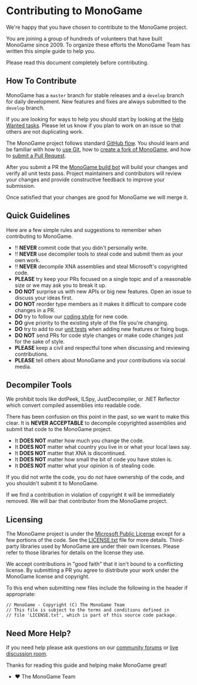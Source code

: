 # Contributing to MonoGame

We're happy that you have chosen to contribute to the MonoGame project.

You are joining a group of hundreds of volunteers that have built MonoGame since 2009.  To organize these efforts the MonoGame Team has written this simple guide to help you.

Please read this document completely before contributing.


## How To Contribute

MonoGame has a `master` branch for stable releases and a `develop` branch for daily development.  New features and fixes are always submitted to the `develop` branch.

If you are looking for ways to help you should start by looking at the [Help Wanted tasks](https://github.com/mono/MonoGame/issues?q=is%3Aissue+is%3Aopen+label%3A%22Help+Wanted%22).  Please let us know if you plan to work on an issue so that others are not duplicating work.

The MonoGame project follows standard [GitHub flow](https://guides.github.com/introduction/flow/index.html).  You should learn and be familiar with how to [use Git](https://help.github.com/articles/set-up-git/), how to [create a fork of MonoGame](https://help.github.com/articles/fork-a-repo/), and how to [submit a Pull Request](https://help.github.com/articles/using-pull-requests/).

After you submit a PR the [MonoGame build bot](https://github.com/mgbot?tab=activity) will build your changes and verify all unit tests pass.  Project maintainers and contributors will review your changes and provide constructive feedback to improve your submission.

Once satisfied that your changes are good for MonoGame we will merge it.


## Quick Guidelines

Here are a few simple rules and suggestions to remember when contributing to MonoGame.

* :bangbang: **NEVER** commit code that you didn't personally write.
* :bangbang: **NEVER** use decompiler tools to steal code and submit them as your own work.
* :bangbang: **NEVER** decompile XNA assemblies and steal Microsoft's copyrighted code.
* **PLEASE** try keep your PRs focused on a single topic and of a reasonable size or we may ask you to break it up.
* **DO NOT** surprise us with new APIs or big new features. Open an issue to discuss your ideas first.
* **DO NOT** reorder type members as it makes it difficult to compare code changes in a PR.
* **DO** try to follow our [coding style](https://github.com/mono/MonoGame/wiki/Coding-Guidelines) for new code.
* **DO** give priority to the existing style of the file you're changing.
* **DO** try to add to our [unit tests](Test) when adding new features or fixing bugs.
* **DO NOT** send PRs for code style changes or make code changes just for the sake of style.
* **PLEASE** keep a civil and respectful tone when discussing and reviewing contributions.
* **PLEASE** tell others about MonoGame and your contributions via social media.


## Decompiler Tools

We prohibit tools like dotPeek, ILSpy, JustDecompiler, or .NET Reflector which convert compiled assemblies into readable code.

There has been confusion on this point in the past, so we want to make this clear.  It is **NEVER ACCEPTABLE** to decompile copyrighted assemblies and submit that code to the MonoGame project.

* It **DOES NOT** matter how much you change the code.
* It **DOES NOT** matter what country you live in or what your local laws say.  
* It **DOES NOT** matter that XNA is discontinued.  
* It **DOES NOT** matter how small the bit of code you have stolen is.  
* It **DOES NOT** matter what your opinion is of stealing code.

If you did not write the code, you do not have ownership of the code, and you shouldn't submit it to MonoGame.

If we find a contribution in violation of copyright it will be immediately removed.  We will bar that contributor from the MonoGame project.


## Licensing

The MonoGame project is under the [Microsoft Public License](https://opensource.org/licenses/MS-PL) except for a few portions of the code.  See the [LICENSE.txt](LICENSE.txt) file for more details.  Third-party libraries used by MonoGame are under their own licenses.  Please refer to those libraries for details on the license they use.

We accept contributions in "good faith" that it isn't bound to a conflicting license.  By submitting a PR you agree to distribute your work under the MonoGame license and copyright.

To this end when submitting new files include the following in the header if appropriate:
```
// MonoGame - Copyright (C) The MonoGame Team
// This file is subject to the terms and conditions defined in
// file 'LICENSE.txt', which is part of this source code package.
```

## Need More Help?

If you need help please ask questions on our [community forums](http://community.monogame.net/) or [live discussion room](https://gitter.im/mono/MonoGame).


Thanks for reading this guide and helping make MonoGame great!

 - :heart: The MonoGame Team
  
